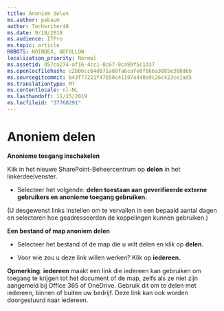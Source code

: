 ```yaml
---
title: Anoniem delen
ms.author: pebaum
author: Techwriter40
ms.date: 9/18/2018
ms.audience: ITPro
ms.topic: article
ROBOTS: NOINDEX, NOFOLLOW
localization_priority: Normal
ms.assetid: d57ca274-af16-4cc1-8c67-8c499f5c1d37
ms.openlocfilehash: c2b06cc64d071a80fa6cafe0f066a3885e388d6b
ms.sourcegitcommit: b43f77221f47b50c41197a448a9c26c423ce1ad5
ms.translationtype: MT
ms.contentlocale: nl-NL
ms.lasthandoff: 11/15/2019
ms.locfileid: "37768291"
---
```

# <a name="anonymous-sharing"></a>Anoniem delen

 **Anonieme toegang inschakelen**
  
Klik in het nieuwe SharePoint-Beheercentrum op **delen** in het linkerdeelvenster. 
  
- Selecteer het volgende: **delen toestaan aan geverifieerde externe gebruikers en anonieme toegang gebruiken.**
  
(U desgewenst links instellen om te vervallen in een bepaald aantal dagen en selecteren hoe geadresseerden de koppelingen kunnen gebruiken.)
    
 **Een bestand of map anoniem delen**
  
- Selecteer het bestand of de map die u wilt delen en klik op **delen**. 
    
- Voor wie zou u deze link willen werken? Klik op **iedereen.**
  
 **Opmerking**: **iedereen** maakt een link die iedereen kan gebruiken om toegang te krijgen tot het document of de map, zelfs als ze niet zijn aangemeld bij Office 365 of OneDrive. Gebruik dit om te delen met iedereen, binnen of buiten uw bedrijf. Deze link kan ook worden doorgestuurd naar iedereen. 
    

